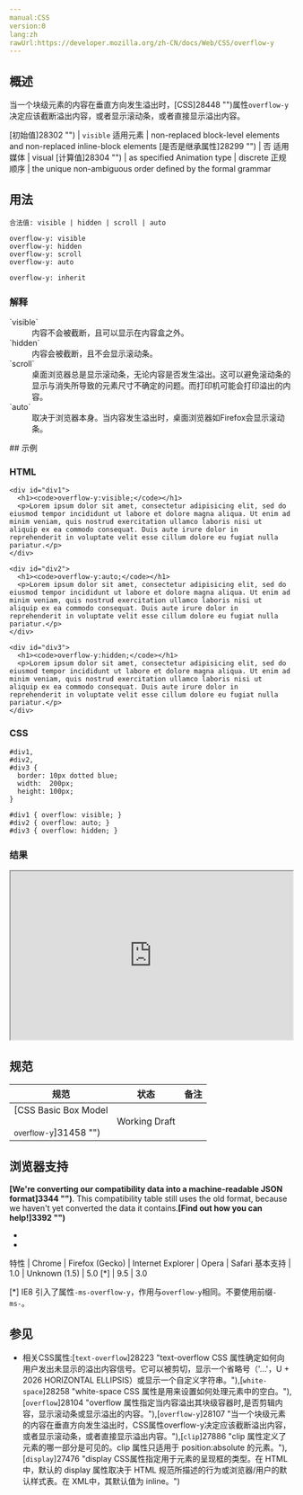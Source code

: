 ```yaml
---
manual:CSS
version:0
lang:zh
rawUrl:https://developer.mozilla.org/zh-CN/docs/Web/CSS/overflow-y
---
```





## 概述<a name="Summary"></a>


当一个块级元素的内容在垂直方向发生溢出时，[CSS]28448 "")属性`overflow-y`决定应该截断溢出内容，或者显示滚动条，或者直接显示溢出内容。


[初始值]28302 "") | `visible` 
适用元素 | non-replaced block-level elements and non-replaced inline-block elements 
[是否是继承属性]28299 "") | 否 
适用媒体 | visual 
[计算值]28304 "") | as specified 
Animation type | discrete 
正规顺序 | the unique non-ambiguous order defined by the formal grammar 



## 用法<a name="Syntax"></a>

```
合法值: visible | hidden | scroll | auto

```

```
overflow-y: visible
overflow-y: hidden
overflow-y: scroll
overflow-y: auto

overflow-y: inherit
```

### 解释<a name="Values"></a>
<dl><dt id=''>`visible`</dt><dd>内容不会被截断，且可以显示在内容盒之外。</dd><dt id=''>`hidden`</dt><dd>内容会被截断，且不会显示滚动条。</dd><dt id=''>`scroll`</dt><dd>桌面浏览器总是显示滚动条，无论内容是否发生溢出。这可以避免滚动条的显示与消失所导致的元素尺寸不确定的问题。而打印机可能会打印溢出的内容。</dd><dt id=''>`auto`</dt><dd>取决于浏览器本身。当内容发生溢出时，桌面浏览器如Firefox会显示滚动条。</dd></dl>
## 示例<a name="Example"></a>

### HTML<a name="Exampe_HTML"></a>

```
<div id="div1">
  <h1><code>overflow-y:visible;</code></h1>
  <p>Lorem ipsum dolor sit amet, consectetur adipisicing elit, sed do eiusmod tempor incididunt ut labore et dolore magna aliqua. Ut enim ad minim veniam, quis nostrud exercitation ullamco laboris nisi ut aliquip ex ea commodo consequat. Duis aute irure dolor in reprehenderit in voluptate velit esse cillum dolore eu fugiat nulla pariatur.</p>
</div>

<div id="div2">
  <h1><code>overflow-y:auto;</code></h1>
  <p>Lorem ipsum dolor sit amet, consectetur adipisicing elit, sed do eiusmod tempor incididunt ut labore et dolore magna aliqua. Ut enim ad minim veniam, quis nostrud exercitation ullamco laboris nisi ut aliquip ex ea commodo consequat. Duis aute irure dolor in reprehenderit in voluptate velit esse cillum dolore eu fugiat nulla pariatur.</p>
</div>

<div id="div3">
  <h1><code>overflow-y:hidden;</code></h1>
  <p>Lorem ipsum dolor sit amet, consectetur adipisicing elit, sed do eiusmod tempor incididunt ut labore et dolore magna aliqua. Ut enim ad minim veniam, quis nostrud exercitation ullamco laboris nisi ut aliquip ex ea commodo consequat. Duis aute irure dolor in reprehenderit in voluptate velit esse cillum dolore eu fugiat nulla pariatur.</p>
</div>
```

### CSS<a name="Example_CSS"></a>

```
#div1,
#div2,
#div3 {
  border: 10px dotted blue;
  width:  200px;
  height: 100px;
}

#div1 { overflow: visible; }
#div2 { overflow: auto; }
#div3 { overflow: hidden; }
```

### 结果<a name="Example_Result"></a>
<iframe src='https://mdn.mozillademos.org/zh-CN/docs/Web/CSS/overflow-y$samples/Example?revision=930183' width='100%' height='300'></iframe>

## 规范<a name="Specifications"></a>

规范 | 状态 | 备注 
 ---  |  ---  |  ---  | 
[CSS Basic Box Model<br></br><small>overflow-y</small>]31458 "") | Working Draft |  


## 浏览器支持<a name="Browser_compatibility"></a>


**[We&#39;re converting our compatibility data into a machine-readable JSON format]3344 "")**. This compatibility table still uses the old format, because we haven&#39;t yet converted the data it contains.**[Find out how you can help!]3392 "")**


* 
* 

特性 | Chrome | Firefox (Gecko) | Internet Explorer | Opera | Safari 
基本支持 | 1.0 | Unknown (1.5) | 5.0 [*] | 9.5 | 3.0 






[*] IE8 引入了属性`-ms-overflow-y`，作用与`overflow-y`相同。不要使用前缀`-ms-`。


## 参见<a name="See_also"></a>

* 相关CSS属性:[`text-overflow`]28223 "text-overflow CSS 属性确定如何向用户发出未显示的溢出内容信号。它可以被剪切，显示一个省略号（'...'，U + 2026 HORIZONTAL ELLIPSIS）或显示一个自定义字符串。"),[`white-space`]28258 "white-space CSS 属性是用来设置如何处理元素中的空白。"),[`overflow`]28104 "overflow 属性指定当内容溢出其块级容器时,是否剪辑内容，显示滚动条或显示溢出的内容。"),[`overflow-y`]28107 "当一个块级元素的内容在垂直方向发生溢出时，CSS属性overflow-y决定应该截断溢出内容，或者显示滚动条，或者直接显示溢出内容。"),[`clip`]27886 "clip 属性定义了元素的哪一部分是可见的。clip 属性只适用于 position:absolute 的元素。"),[`display`]27476 "display CSS属性指定用于元素的呈现框的类型。在 HTML 中，默认的 display 属性取决于 HTML 规范所描述的行为或浏览器/用户的默认样式表。在 XML中，其默认值为 inline。")



